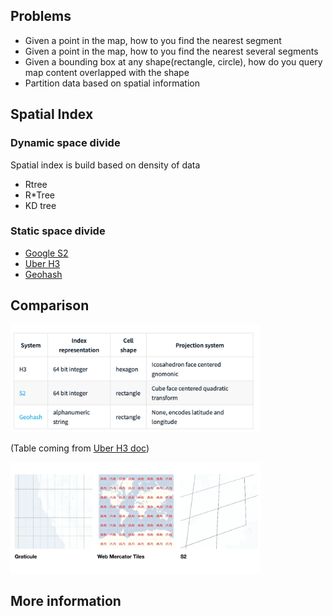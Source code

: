 
## Problems

- Given a point in the map, how to you find the nearest segment
- Given a point in the map, how to you find the nearest several segments
- Given a bounding box at any shape(rectangle, circle), how do you query map content overlapped with the shape
- Partition data based on spatial information

## Spatial Index

### Dynamic space divide
Spatial index is build based on density of data

- Rtree
- R*Tree
- KD tree

### Static space divide

- [Google S2](./google_s2.md)
- [Uber H3](./uber_h3.md)
- [Geohash](./geohash.md)

## Comparison


<img src="../resources/spatial_index_comparison_table.png" alt="spatial_index_comparison_table" width="400"/>

(Table coming from [Uber H3 doc](https://uber.github.io/h3/#/documentation/overview/use-cases))
<br/>

<img src="../resources/spatial_index_comparison_pic.png" alt="spatial_index_comparison_pic" width="400"/>
<br/>

## More information

